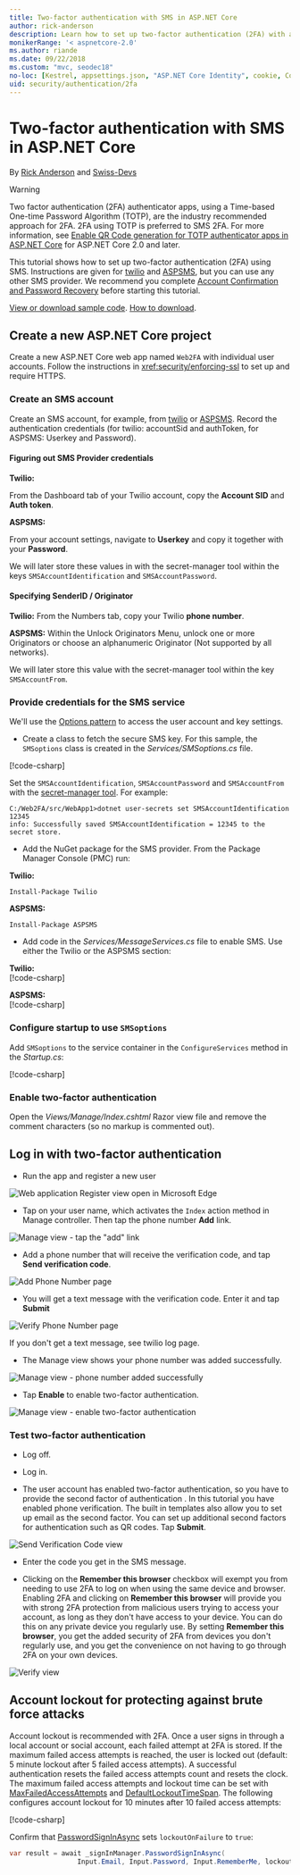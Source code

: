 ```yaml
---
title: Two-factor authentication with SMS in ASP.NET Core
author: rick-anderson
description: Learn how to set up two-factor authentication (2FA) with an ASP.NET Core app.
monikerRange: '< aspnetcore-2.0'
ms.author: riande
ms.date: 09/22/2018
ms.custom: "mvc, seodec18"
no-loc: [Kestrel, appsettings.json, "ASP.NET Core Identity", cookie, Cookie, Blazor, "Blazor Server", "Blazor WebAssembly", "Identity", "Let's Encrypt", Razor, SignalR]
uid: security/authentication/2fa
---
```

# Two-factor authentication with SMS in ASP.NET Core

By [Rick Anderson](https://twitter.com/RickAndMSFT) and [Swiss-Devs](https://github.com/Swiss-Devs)

>[!WARNING]
> Two factor authentication (2FA) authenticator apps, using a Time-based One-time Password Algorithm (TOTP), are the industry recommended approach for 2FA. 2FA using TOTP is preferred to SMS 2FA. For more information, see [Enable QR Code generation for TOTP authenticator apps in ASP.NET Core](xref:security/authentication/identity-enable-qrcodes) for ASP.NET Core 2.0 and later.

This tutorial shows how to set up two-factor authentication (2FA) using SMS. Instructions are given for [twilio](https://www.twilio.com/) and [ASPSMS](https://www.aspsms.com/asp.net/identity/core/testcredits/), but you can use any other SMS provider. We recommend you complete [Account Confirmation and Password Recovery](xref:security/authentication/accconfirm) before starting this tutorial.

[View or download sample code](https://github.com/dotnet/AspNetCore.Docs/tree/main/aspnetcore/security/authentication/2fa/sample/Web2FA). [How to download](xref:index#how-to-download-a-sample).

## Create a new ASP.NET Core project

Create a new ASP.NET Core web app named `Web2FA` with individual user accounts. Follow the instructions in <xref:security/enforcing-ssl> to set up and require HTTPS.

### Create an SMS account

Create an SMS account, for example, from [twilio](https://www.twilio.com/) or [ASPSMS](https://www.aspsms.com/asp.net/identity/core/testcredits/). Record the authentication credentials (for twilio: accountSid and authToken, for ASPSMS: Userkey and Password).

#### Figuring out SMS Provider credentials

**Twilio:**

From the Dashboard tab of your Twilio account, copy the **Account SID** and **Auth token**.

**ASPSMS:**

From your account settings, navigate to **Userkey** and copy it together with your **Password**.

We will later store these values in with the secret-manager tool within the keys `SMSAccountIdentification` and `SMSAccountPassword`.

#### Specifying SenderID / Originator

**Twilio:**
From the Numbers tab, copy your Twilio **phone number**.

**ASPSMS:**
Within the Unlock Originators Menu, unlock one or more Originators or choose an alphanumeric Originator (Not supported by all networks).

We will later store this value with the secret-manager tool within the key `SMSAccountFrom`.

### Provide credentials for the SMS service

We'll use the [Options pattern](xref:fundamentals/configuration/options) to access the user account and key settings.

* Create a class to fetch the secure SMS key. For this sample, the `SMSoptions` class is created in the *Services/SMSoptions.cs* file.

[!code-csharp[](2fa/sample/Web2FA/Services/SMSoptions.cs)]

Set the `SMSAccountIdentification`, `SMSAccountPassword` and `SMSAccountFrom` with the [secret-manager tool](xref:security/app-secrets). For example:

```none
C:/Web2FA/src/WebApp1>dotnet user-secrets set SMSAccountIdentification 12345
info: Successfully saved SMSAccountIdentification = 12345 to the secret store.
```

* Add the NuGet package for the SMS provider. From the Package Manager Console (PMC) run:

**Twilio:**

`Install-Package Twilio`

**ASPSMS:**

`Install-Package ASPSMS`

* Add code in the *Services/MessageServices.cs* file to enable SMS. Use either the Twilio or the ASPSMS section:

**Twilio:**  
[!code-csharp[](2fa/sample/Web2FA/Services/MessageServices_twilio.cs)]

**ASPSMS:**  
[!code-csharp[](2fa/sample/Web2FA/Services/MessageServices_ASPSMS.cs)]

### Configure startup to use `SMSoptions`

Add `SMSoptions` to the service container in the `ConfigureServices` method in the *Startup.cs*:

[!code-csharp[](2fa/sample/Web2FA/Startup.cs?name=snippet1&highlight=4)]

### Enable two-factor authentication

Open the *Views/Manage/Index.cshtml* Razor view file and remove the comment characters (so no markup is commented out).

## Log in with two-factor authentication

* Run the app and register a new user

![Web application Register view open in Microsoft Edge](2fa/_static/login2fa1.png)

* Tap on your user name, which activates the `Index` action method in Manage controller. Then tap the phone number **Add** link.

![Manage view - tap the "add" link](2fa/_static/login2fa2.png)

* Add a phone number that will receive the verification code, and tap **Send verification code**.

![Add Phone Number page](2fa/_static/login2fa3.png)

* You will get a text message with the verification code. Enter it and tap **Submit**

![Verify Phone Number page](2fa/_static/login2fa4.png)

If you don't get a text message, see twilio log page.

* The Manage view shows your phone number was added successfully.

![Manage view - phone number added successfully](2fa/_static/login2fa5.png)

* Tap **Enable** to enable two-factor authentication.

![Manage view - enable two-factor authentication](2fa/_static/login2fa6.png)

### Test two-factor authentication

* Log off.

* Log in.

* The user account has enabled two-factor authentication, so you have to provide the second factor of authentication . In this tutorial you have enabled phone verification. The built in templates also allow you to set up email as the second factor. You can set up additional second factors for authentication such as QR codes. Tap **Submit**.

![Send Verification Code view](2fa/_static/login2fa7.png)

* Enter the code you get in the SMS message.

* Clicking on the **Remember this browser** checkbox will exempt you from needing to use 2FA to log on when using the same device and browser. Enabling 2FA and clicking on **Remember this browser** will provide you with strong 2FA protection from malicious users trying to access your account, as long as they don't have access to your device. You can do this on any private device you regularly use. By setting  **Remember this browser**, you get the added security of 2FA from devices you don't regularly use, and you get the convenience on not having to go through 2FA on your own devices.

![Verify view](2fa/_static/login2fa8.png)

## Account lockout for protecting against brute force attacks

Account lockout is recommended with 2FA. Once a user signs in through a local account or social account, each failed attempt at 2FA is stored. If the maximum failed access attempts is reached, the user is locked out (default: 5 minute lockout after 5 failed access attempts). A successful authentication resets the failed access attempts count and resets the clock. The maximum failed access attempts and lockout time can be set with [MaxFailedAccessAttempts](/dotnet/api/microsoft.aspnetcore.identity.lockoutoptions.maxfailedaccessattempts) and [DefaultLockoutTimeSpan](/dotnet/api/microsoft.aspnetcore.identity.lockoutoptions.defaultlockouttimespan). The following configures account lockout for 10 minutes after 10 failed access attempts:

[!code-csharp[](2fa/sample/Web2FA/Startup.cs?name=snippet2&highlight=13-17)]

Confirm that [PasswordSignInAsync](/dotnet/api/microsoft.aspnetcore.identity.signinmanager-1.passwordsigninasync) sets `lockoutOnFailure` to `true`:

```csharp
var result = await _signInManager.PasswordSignInAsync(
                 Input.Email, Input.Password, Input.RememberMe, lockoutOnFailure: true);
```
